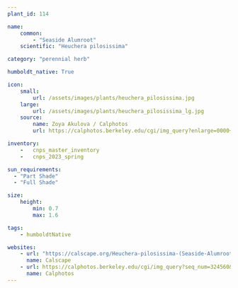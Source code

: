```yaml
---
plant_id: 114

name: 
    common: 
        - "Seaside Alumroot"  
    scientific: "Heuchera pilosissima"  

category: "perennial herb"

humboldt_native: True

icon: 
    small: 
        url: /assets/images/plants/heuchera_pilosissima.jpg 
    large: 
        url: /assets/images/plants/heuchera_pilosissima_lg.jpg 
    source: 
        name: Zoya Akulova / Calphotos 
        url: https://calphotos.berkeley.edu/cgi/img_query?enlarge=0000+0000+0610+1919

inventory: 
    -   cnps_master_inventory
    -   cnps_2023_spring

sun_requirements:
  - "Part Shade"
  - "Full Shade"

size:
    height: 
        min: 0.7
        max: 1.6

tags: 
    - humboldtNative

websites: 
    - url: "https://calscape.org/Heuchera-pilosissima-(Seaside-Alumroot)"
      name: Calscape
    - url: https://calphotos.berkeley.edu/cgi/img_query?seq_num=324560&one=T
      name: Calphotos
---
```






